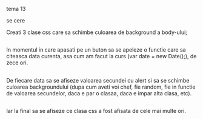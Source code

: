 tema 13

se cere 

Creati 3 clase css care sa schimbe culoarea de background a body-ului;
##
In momentul in care apasati pe un buton sa se apeleze o functie care sa citeasca data curenta, asa cum am facut la curs (var date = new Date();), de zece ori.
##
De fiecare data sa se afiseze valoarea secundei cu alert si sa se schimbe culoarea backgroundului (dupa cum aveti voi chef, fie random, fie in functie de valoarea secundelor, daca e par o clasaa, daca e impar alta clasa, etc).
##
Iar la final sa se afiseze ce clasa css a fost afisata de cele mai multe ori.